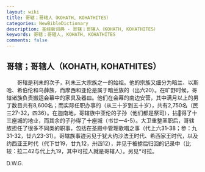```yaml
---
layout: wiki
title: 哥辖；哥辖人（KOHATH, KOHATHITES）
categories: NewBibleDictionary
description: 圣经新词典 - 哥辖；哥辖人（KOHATH, KOHATHITES）
keywords: 哥辖；哥辖人, KOHATH, KOHATHITES
comments: false
---
```


## 哥辖；哥辖人（KOHATH, KOHATHITES）

　　哥辖是利未的次子，利未三大宗族之一的始祖。他的宗族又细分为暗兰、以斯哈、希伯伦和乌薛族，而摩西和亚伦是属于暗兰族的（出六20）。在旷野时候，哥辖诸族负责搬运会幕中的家具及器皿。他们在会幕的南边安营，其中满月以上的男丁数目共有8,600名；而实际任职办事的（从三十岁到五十岁），共有2,750名（民三27-32，四36）。在迦南地，哥辖族中亚伦的子孙（他们都是祭司），拈得了十三座城的地业，而其余的子孙得了十座城（书廿一4-5）。大卫重整圣职后，哥辖族担任了很多不同类的职事，包括在圣殿中管理歌唱之事（代上六31-38；参：九31-32，廿六23-31）。哥辖族事迹另见于犹大约沙法王时代、希西家王时代，以及约西亚王时代（代下廿19，廿九12，卅四12），并见于被掳后归回的记录中（比较：拉二42与代上九19，其中可拉人就是哥辖人）。另见*可拉。

D.W.G.








